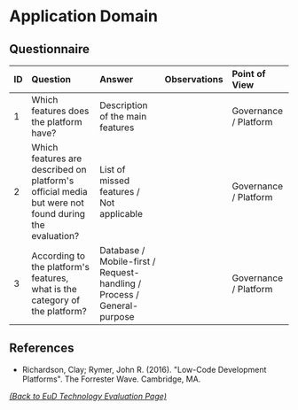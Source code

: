 # Application Domain

## Questionnaire

| ID | Question | Answer | Observations | Point of View |
|:---|:----------------------------------------------------|:------------------|:------------------|:------------------|
| 1 | Which features does the platform have? | Description of the main features | | Governance / Platform |
| 2 | Which features are described on platform's official media but were not found during the evaluation? | List of missed features / Not applicable | | Governance / Platform |
| 3 | According to the platform's features, what is the category of the platform? | Database / Mobile-first / Request-handling / Process / General-purpose | | Governance / Platform |

## References
* Richardson, Clay; Rymer, John R. (2016). "Low-Code Development Platforms". The Forrester Wave. Cambridge, MA.

_[(Back to EuD Technology Evaluation Page)](../eud_technology_evaluation)_
